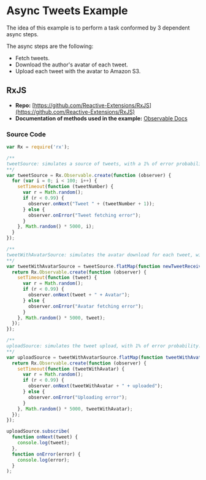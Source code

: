 # Async Tweets Example

The idea of this example is to perform a task conformed by 3 dependent async steps.

The async steps are the following:

- Fetch tweets.
- Download the author's avatar of each tweet.
- Upload each tweet with the avatar to Amazon S3.

## RxJS

- **Repo:** [https://github.com/Reactive-Extensions/RxJS](https://github.com/Reactive-Extensions/RxJS)
- **Documentation of methods used in the example:** [Observable Docs](https://github.com/Reactive-Extensions/RxJS/blob/master/doc/api/core/observable.md#observable-object)

### Source Code

```js
var Rx = require('rx');

/**
tweetSource: simulates a source of tweets, with a 1% of error probability.
**/
var tweetSource = Rx.Observable.create(function (observer) {
  for (var i = 0; i < 100; i++) {
    setTimeout(function (tweetNumber) {
      var r = Math.random();
      if (r < 0.99) {
        observer.onNext("Tweet " + (tweetNumber + 1));
      } else {
        observer.onError("Tweet fetching error");
      }
    }, Math.random() * 5000, i);
  }
});

/**
tweetWithAvatarSource: simulates the avatar download for each tweet, with a 1% of error probabilty.
**/
var tweetWithAvatarSource = tweetSource.flatMap(function newTweetReceived(tweet) {
  return Rx.Observable.create(function (observer) {
    setTimeout(function (tweet) {
      var r = Math.random();
      if (r < 0.99) {
        observer.onNext(tweet + " + Avatar");
      } else { 
        observer.onError("Avatar fetching error");
      }
    }, Math.random() * 5000, tweet);
  });
});

/**
uploadSource: simulates the tweet upload, with 1% of error probability.
**/
var uploadSource = tweetWithAvatarSource.flatMap(function tweetWithAvatar(tweetWithAvatar) {
  return Rx.Observable.create(function (observer) {
    setTimeout(function (tweetWithAvatar) {
      var r = Math.random();
      if (r < 0.99) {
        observer.onNext(tweetWithAvatar + " + uploaded");
      } else {
        observer.onError("Uploading error");
      }
    }, Math.random() * 5000, tweetWithAvatar);
  });
});

uploadSource.subscribe(
  function onNext(tweet) {
    console.log(tweet);
  }, 
  function onError(error) {
    console.log(error);
  }
);
```
